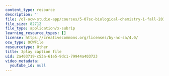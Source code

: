 ```yaml
---
content_type: resource
description: ''
file: /ol-ocw-studio-app/courses/5-07sc-biological-chemistry-i-fall-2013/2a403719c53a61e59dc179944a403723_BZGOYTtQUhY.srt
file_size: 82712
file_type: application/x-subrip
learning_resource_types: []
license: https://creativecommons.org/licenses/by-nc-sa/4.0/
ocw_type: OCWFile
resourcetype: Other
title: 3play caption file
uid: 2a403719-c53a-61e5-9dc1-79944a403723
video_metadata:
  youtube_id: null
---
```

